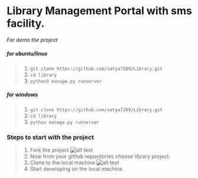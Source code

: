 # Library Management Portal with sms facility.

_For demo the project_

##### for ubuntu/linux
 
   > 1. `git clone https://github.com/satya7289/Library.git`
   > 2.  `cd library`
   > 3.  `python3 manage.py runserver`
 

##### for windows

   > 1. `git clone https://github.com/satya7289/Library.git`
   > 2.  `cd library`
   > 3.  `python manage.py runserver`
 
 
### Steps to start with the project 

>  1. Fork the project ![alt text](/home/satya/Desktop/Projects/Library/Bootcamp-Fork.png)
>  2. Now from your github repositories choose library project.
>  3. Clone to the local machine ![alt text](/home/satya/Desktop/Projects/Library/remotes-url.png)
>  4. Start developing on the local machine.
